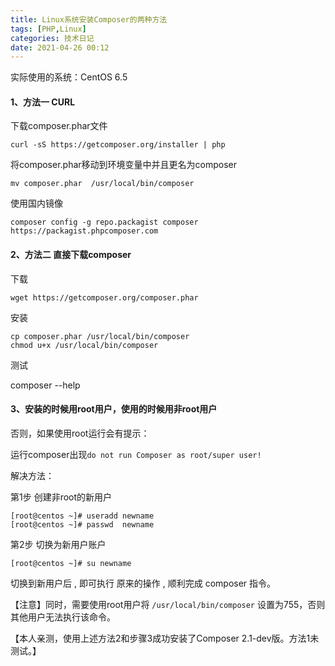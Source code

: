 ```yaml
---
title: Linux系统安装Composer的两种方法
tags: [PHP,Linux]
categories: 技术日记
date: 2021-04-26 00:12
---
```


实际使用的系统：CentOS 6.5

#### 1、方法一 CURL

下载composer.phar文件

    curl -sS https://getcomposer.org/installer | php

将composer.phar移动到环境变量中并且更名为composer

    mv composer.phar  /usr/local/bin/composer

使用国内镜像

    composer config -g repo.packagist composer https://packagist.phpcomposer.com

#### 2、方法二 直接下载composer

下载

    wget https://getcomposer.org/composer.phar

安装

    cp composer.phar /usr/local/bin/composer
    chmod u+x /usr/local/bin/composer

测试

composer --help

#### 3、安装的时候用root用户，使用的时候用非root用户

否则，如果使用root运行会有提示：

运行composer出现`do not run Composer as root/super user!`

解决方法：

第1步 创建非root的新用户

    [root@centos ~]# useradd newname
    [root@centos ~]# passwd  newname

第2步 切换为新用户账户

    [root@centos ~]# su newname

切换到新用户后 , 即可执行 原来的操作 , 顺利完成 composer 指令。

【注意】同时，需要使用root用户将 `/usr/local/bin/composer` 设置为755，否则其他用户无法执行该命令。

【本人亲测，使用上述方法2和步骤3成功安装了Composer 2.1-dev版。方法1未测试。】

